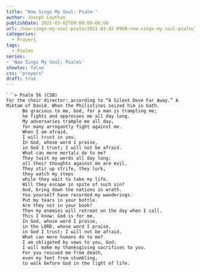 ```yaml
---
title: "Now Sings My Soul: Psalm "
author: Joseph Louthan
publishDate: 2021-03-02T09:00:00-06:00
url: /now-sings-my-soul-psalm/2021-03-02-0900-now-sings-my-soul-psalm/
categories:
  - Prayers
tags:
  - Psalms
series:
- 'Now Sings My Soul: Psalms'
showtoc: false
css: "prayers"
draft: true
---
```

<div style="font-variant: small-caps;">

</div>

```text
```> Psalm 56 (CSB)
For the choir director: according to “A Silent Dove Far Away.” A Miktam of David. When the Philistines seized him in Gath.
      Be gracious to me, God, for a man is trampling me; 
      he fights and oppresses me all day long. 
      My adversaries trample me all day, 
      for many arrogantly fight against me.
      When I am afraid, 
      I will trust in you. 
      In God, whose word I praise, 
      in God I trust; I will not be afraid. 
      What can mere mortals do to me?
      They twist my words all day long; 
      all their thoughts against me are evil. 
      They stir up strife, they lurk, 
      they watch my steps 
      while they wait to take my life. 
      Will they escape in spite of such sin? 
      God, bring down the nations in wrath.
      You yourself have recorded my wanderings. 
      Put my tears in your bottle. 
      Are they not in your book? 
      Then my enemies will retreat on the day when I call. 
      This I know: God is for me.
      In God, whose word I praise, 
      in the LORD, whose word I praise, 
      in God I trust; I will not be afraid. 
      What can mere humans do to me?
      I am obligated by vows to you, God; 
      I will make my thanksgiving sacrifices to you. 
      For you rescued me from death, 
      even my feet from stumbling, 
      to walk before God in the light of life.
